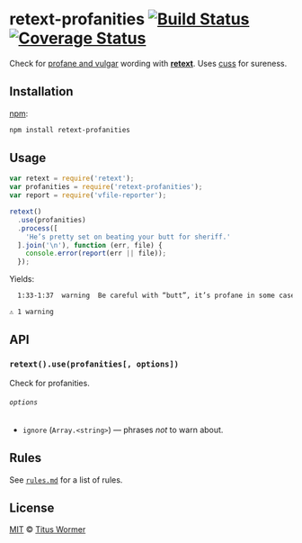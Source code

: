 # retext-profanities [![Build Status][travis-badge]][travis] [![Coverage Status][codecov-badge]][codecov]

Check for [profane and vulgar][profanities] wording with
[**retext**][retext].  Uses [cuss][] for sureness.

## Installation

[npm][]:

```bash
npm install retext-profanities
```

## Usage

```js
var retext = require('retext');
var profanities = require('retext-profanities');
var report = require('vfile-reporter');

retext()
  .use(profanities)
  .process([
    'He’s pretty set on beating your butt for sheriff.'
  ].join('\n'), function (err, file) {
    console.error(report(err || file));
  });
```

Yields:

```txt
  1:33-1:37  warning  Be careful with “butt”, it’s profane in some cases  butt  retext-profanities

⚠ 1 warning
```

## API

### `retext().use(profanities[, options])`

Check for profanities.

###### `options`

*   `ignore` (`Array.<string>`) — phrases _not_ to warn about.

## Rules

See [`rules.md`][rules] for a list of rules.

## License

[MIT][license] © [Titus Wormer][author]

<!-- Definitions -->

[travis-badge]: https://img.shields.io/travis/wooorm/retext-profanities.svg

[travis]: https://travis-ci.org/wooorm/retext-profanities

[codecov-badge]: https://img.shields.io/codecov/c/github/wooorm/retext-profanities.svg

[codecov]: https://codecov.io/github/wooorm/retext-profanities

[npm]: https://docs.npmjs.com/cli/install

[license]: LICENSE

[author]: http://wooorm.com

[retext]: https://github.com/wooorm/retext

[profanities]: https://github.com/wooorm/profanities

[cuss]: https://github.com/wooorm/cuss

[rules]: rules.md
